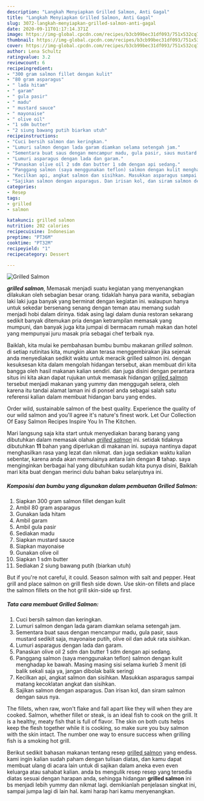 ```yaml
---
description: "Langkah Menyiapkan Grilled Salmon, Anti Gagal"
title: "Langkah Menyiapkan Grilled Salmon, Anti Gagal"
slug: 3072-langkah-menyiapkan-grilled-salmon-anti-gagal
date: 2020-09-11T01:17:14.371Z
image: https://img-global.cpcdn.com/recipes/b3cb99bec31df093/751x532cq70/grilled-salmon-foto-resep-utama.jpg
thumbnail: https://img-global.cpcdn.com/recipes/b3cb99bec31df093/751x532cq70/grilled-salmon-foto-resep-utama.jpg
cover: https://img-global.cpcdn.com/recipes/b3cb99bec31df093/751x532cq70/grilled-salmon-foto-resep-utama.jpg
author: Lena Schultz
ratingvalue: 3.2
reviewcount: 6
recipeingredient:
- "300 gram salmon fillet dengan kulit"
- "80 gram asparagus"
- " lada hitam"
- " garam"
- " gula pasir"
- " madu"
- " mustard sauce"
- " mayonaise"
- " olive oil"
- "1 sdm butter"
- "2 siung bawang putih biarkan utuh"
recipeinstructions:
- "Cuci bersih salmon dan keringkan."
- "Lumuri salmon dengan lada garam diamkan selama setengah jam."
- "Sementara buat saus dengan mencampur madu, gula pasir, saus mustard sedikit saja, mayonaise putih, olive oil dan aduk rata sisihkan."
- "Lumuri asparagus dengan lada dan garam."
- "Panaskan olive oil 2 sdm dan butter 1 sdm dengan api sedang."
- "Panggang salmon (saya menggunakan teflon) salmon dengan kulit menghadap ke bawah. Masing masing sisi selama kurleb 3 menit (di balik sekali saja ya, jangan dibolak balik sering)"
- "Kecilkan api, angkat salmon dan sisihkan. Masukkan asparagus sampai matang kecoklatan angkat dan sisihkan."
- "Sajikan salmon dengan asparagus. Dan irisan kol, dan siram salmon dengan saus nya."
categories:
- Resep
tags:
- grilled
- salmon

katakunci: grilled salmon 
nutrition: 202 calories
recipecuisine: Indonesian
preptime: "PT36M"
cooktime: "PT32M"
recipeyield: "1"
recipecategory: Dessert

---
```



![Grilled Salmon](https://img-global.cpcdn.com/recipes/b3cb99bec31df093/751x532cq70/grilled-salmon-foto-resep-utama.jpg)

<b><i>grilled salmon</i></b>, Memasak menjadi suatu kegiatan yang menyenangkan dilakukan oleh sebagian besar orang. tidaklah hanya para wanita, sebagian laki laki juga banyak yang berminat dengan kegiatan ini. walaupun hanya untuk sekedar bersenang senang dengan teman atau memang sudah menjadi hobi dalam dirinya. tidak asing lagi dalam dunia restoran sekarang sedikit banyak ditemukan pria dengan ketrampilan memasak yang mumpuni, dan banyak juga kita jumpai di bermacam rumah makan dan hotel yang mempunyai juru masak pria sebagai chef terbaik nya.

Baiklah, kita mulai ke pembahasan bumbu bumbu makanan <i>grilled salmon</i>. di setiap rutinitas kita, mungkin akan terasa menggembirakan jika sejenak anda menyediakan sedikit waktu untuk meracik grilled salmon ini. dengan kesuksesan kita dalam mengolah hidangan tersebut, akan membuat diri kita bangga oleh hasil makanan kalian sendiri. dan juga disini dengan perantara situs ini kita akan dapat rujukan untuk memasak hidangan <u>grilled salmon</u> tersebut menjadi makanan yang yummy dan menggugah selera, oleh karena itu tandai alamat laman ini di ponsel anda sebagai salah satu referensi kalian dalam membuat hidangan baru yang endes.

Order wild, sustainable salmon of the best quality. Experience the quality of our wild salmon and you&#39;ll agree it&#39;s nature&#39;s finest work. Let Our Collection Of Easy Salmon Recipes Inspire You In The Kitchen.


Mari langsung saja kita start untuk menyediakan barang barang yang dibutuhkan dalam memasak olahan <u><i>grilled salmon</i></u> ini. setidak tidaknya dibutuhkan <b>11</b> bahan yang diperlukan di makanan ini. supaya nantinya dapat menghasilkan rasa yang lezat dan nikmat. dan juga sediakan waktu kalian sebentar, karena anda akan memulainya antara lain dengan <b>8</b> tahap. saya menginginkan berbagai hal yang dibutuhkan sudah kita punya disini, Baiklah mari kita buat dengan merinci dulu bahan baku selanjutnya ini.

<!--inarticleads1-->

##### Komposisi dan bumbu yang digunakan dalam pembuatan Grilled Salmon:

1. Siapkan 300 gram salmon fillet dengan kulit
1. Ambil 80 gram asparagus
1. Gunakan  lada hitam
1. Ambil  garam
1. Ambil  gula pasir
1. Sediakan  madu
1. Siapkan  mustard sauce
1. Siapkan  mayonaise
1. Gunakan  olive oil
1. Siapkan 1 sdm butter
1. Sediakan 2 siung bawang putih (biarkan utuh)


But if you&#39;re not careful, it could. Season salmon with salt and pepper. Heat grill and place salmon on grill flesh side down. Use skin-on fillets and place the salmon fillets on the hot grill skin-side up first. 

<!--inarticleads2-->

##### Tata cara membuat Grilled Salmon:

1. Cuci bersih salmon dan keringkan.
1. Lumuri salmon dengan lada garam diamkan selama setengah jam.
1. Sementara buat saus dengan mencampur madu, gula pasir, saus mustard sedikit saja, mayonaise putih, olive oil dan aduk rata sisihkan.
1. Lumuri asparagus dengan lada dan garam.
1. Panaskan olive oil 2 sdm dan butter 1 sdm dengan api sedang.
1. Panggang salmon (saya menggunakan teflon) salmon dengan kulit menghadap ke bawah. Masing masing sisi selama kurleb 3 menit (di balik sekali saja ya, jangan dibolak balik sering)
1. Kecilkan api, angkat salmon dan sisihkan. Masukkan asparagus sampai matang kecoklatan angkat dan sisihkan.
1. Sajikan salmon dengan asparagus. Dan irisan kol, dan siram salmon dengan saus nya.


The fillets, when raw, won&#39;t flake and fall apart like they will when they are cooked. Salmon, whether fillet or steak, is an ideal fish to cook on the grill. It is a healthy, meaty fish that is full of flavor. The skin on both cuts helps keep the flesh together while it is cooking, so make sure you buy salmon with the skin intact. The number one way to ensure success when grilling fish is a smoking hot grill. 

Berikut sedikit bahasan makanan tentang resep <u>grilled salmon</u> yang endess. kami ingin kalian sudah paham dengan tulisan diatas, dan kamu dapat membuat ulang di acara lain untuk di sajikan dalam aneka even even keluarga atau sahabat kalian. anda bs mengulik resep resep yang tersedia diatas sesuai dengan harapan anda, sehingga hidangan <b>grilled salmon</b> ini bs menjadi lebih yummy dan nikmat lagi. demikianlah penjelasan singkat ini, sampai jumpa lagi di lain hal. kami harap hari kamu menyenangkan.
